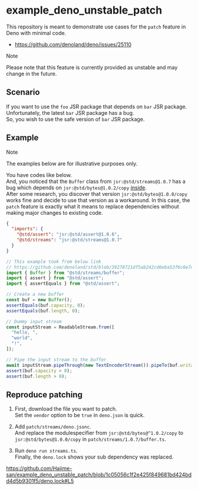 # example_deno_unstable_patch

This repository is meant to demonstrate use cases for the `patch` feature in Deno with minimal code.

- https://github.com/denoland/deno/issues/25110

> [!NOTE]  
> Please note that this feature is currently provided as unstable and may change in the future.

## Scenario

If you want to use the `foo` JSR package that depends on `bar` JSR package.  
Unfortunately, the latest `bar` JSR package has a bug.  
So, you wish to use the safe version of `bar` JSR package.  

## Example

> [!NOTE]  
> The examples below are for illustrative purposes only.

You have codes like below.  
And, you noticed that the `Buffer` class from `jsr:@std/streams@1.0.7` has a bug which depends on `jsr:@std/bytes@1.0.2/copy` [inside](https://github.com/denoland/std/blob/39278721df5ab242cd6eba53f6c6e7dcd92b30d6/import_map.json#L12).  
After some research, you discover that version `jsr:@std/bytes@1.0.0/copy` works fine and decide to use that version as a workaround.
In this case, the `patch` feature is exactly what it means to replace dependencies without making major changes to existing code.

```json
{
  "imports": {
    "@std/assert": "jsr:@std/assert@1.0.6",
    "@std/streams": "jsr:@std/streams@1.0.7"
  }
}
```

```ts
// This example took from below link
// https://github.com/denoland/std/blob/39278721df5ab242cd6eba53f6c6e7dcd92b30d6/streams/buffer.ts#L68
import { Buffer } from "@std/streams/buffer";
import { assert } from "@std/assert";
import { assertEquals } from "@std/assert";

// Create a new buffer
const buf = new Buffer();
assertEquals(buf.capacity, 0);
assertEquals(buf.length, 0);

// Dummy input stream
const inputStream = ReadableStream.from([
  "hello, ",
  "world",
  "!",
]);

// Pipe the input stream to the buffer
await inputStream.pipeThrough(new TextEncoderStream()).pipeTo(buf.writable);
assert(buf.capacity > 0);
assert(buf.length > 0);
```

## Reproduce patching

1. First, download the file you want to patch.  
  Set the `vendor` option to be `true` in `deno.json` is quick.

2. Add `patch/streams/deno.jsonc`.  
  And replace the modulespecifier from `jsr:@std/bytes@^1.0.2/copy` to `jsr:@std/bytes@1.0.0/copy` in `patch/streams/1.0.7/buffer.ts`.

3. Run `deno run streams.ts`.  
  Finally, the `deno.lock` shows your sub dependency was replaced.

https://github.com/Hajime-san/example_deno_unstable_patch/blob/1c05056c1f2e425f849681bd424bdd4d5b9301f5/deno.lock#L5